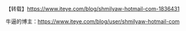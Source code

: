 【转载】https://www.iteye.com/blog/shmilyaw-hotmail-com-1836431

牛逼的博主：https://www.iteye.com/blog/user/shmilyaw-hotmail-com